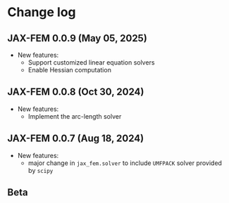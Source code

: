 # Change log

## JAX-FEM 0.0.9 (May 05, 2025)

* New features:
  * Support customized linear equation solvers
  * Enable Hessian computation


## JAX-FEM 0.0.8 (Oct 30, 2024)

* New features:
  * Implement the arc-length solver

## JAX-FEM 0.0.7 (Aug 18, 2024)

* New features:
  * major change in `jax_fem.solver` to include `UMFPACK` solver provided by `scipy`


## Beta

